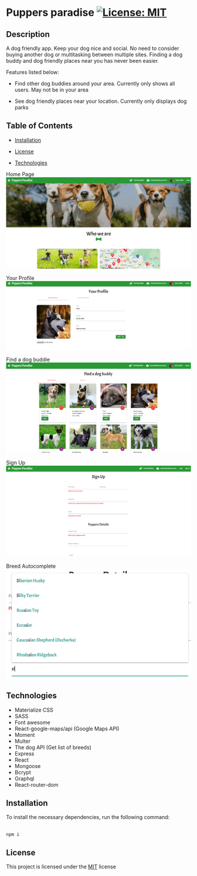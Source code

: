 # Puppers paradise [![License: MIT](https://img.shields.io/badge/License-MIT-yellow.svg)](https://opensource.org/licenses/MIT)

## Description
A dog friendly app. Keep your dog nice and social. No need to consider buying another dog or multitasking between multiple sites. Finding a dog buddy and dog friendly places near you has never been easier.

Features listed below:
- Find other dog buddies around your area. Currently only shows all users. May not be in your area

- See dog friendly places near your location. Currently only displays dog parks

## Table of Contents
- [Installation](#installation)

- [License](#license)

- [Technologies](#technologies)

Home Page
![](./client/public/images/homePage.png)

Your Profile
![](./client/public/images/YourProfile.png)

Find a dog buddie
![](./client/public/images/findADogBuddy.png)

Sign Up
![](./client/public/images/signup.png)

Breed Autocomplete
![](./client/public/images/BreedAutocomplete.png)

## Technologies
- Materialize CSS
- SASS
- Font awesome
- React-google-maps/api (Google Maps API)
- Moment
- Multer
- The dog API (Get list of breeds)
- Express
- React
- Mongoose
- Bcrypt
- Graphql
- React-router-dom

## Installation
To install the necessary dependencies, run the following command:

```

npm i

```

## License
This project is licensed under the [MIT](https://opensource.org/licenses/MIT) license